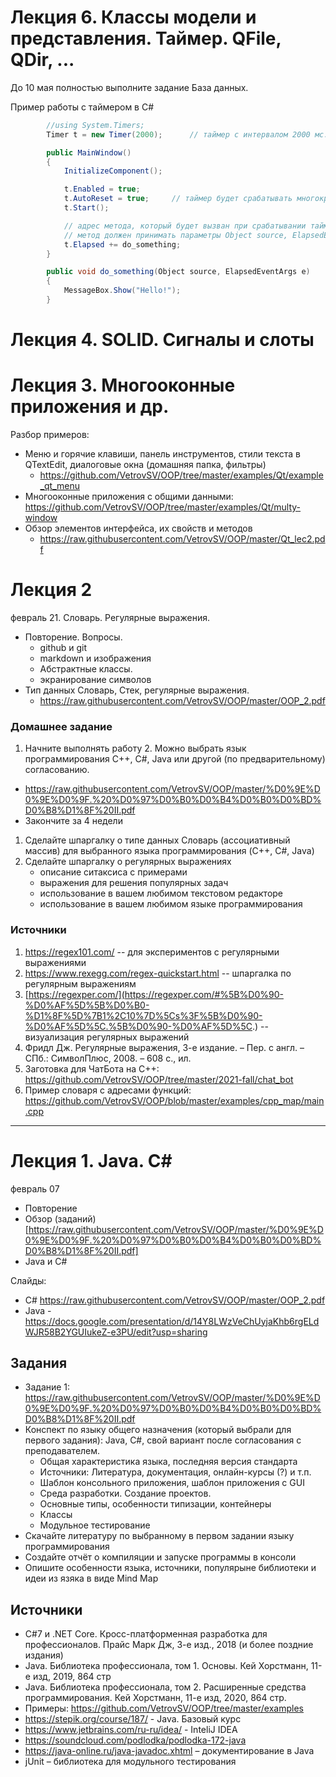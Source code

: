 # Лекция 6. Классы модели и представления. Таймер. QFile, QDir, ...
До 10 мая полностью выполните задание База данных.


Пример работы с таймером в C#
```c#
        //using System.Timers;
        Timer t = new Timer(2000);      // таймер с интервалом 2000 мс.

        public MainWindow()
        {
            InitializeComponent();

            t.Enabled = true;      
            t.AutoReset = true;     // таймер будет срабатывать многократно
            t.Start();

            // адрес метода, который будет вызван при срабатывании таймера
            // метод должен принимать параметры Object source, ElapsedEventArgs e
            t.Elapsed += do_something;
        }

        public void do_something(Object source, ElapsedEventArgs e)
        {
            MessageBox.Show("Hello!");
        }
```
# Лекция 4. SOLID. Сигналы и слоты


# Лекция 3. Многооконные приложения и др.
Разбор примеров:
- Меню и горячие клавиши, панель инструментов, стили текста в QTextEdit, диалоговые окна (домашняя папка, фильтры)
  - https://github.com/VetrovSV/OOP/tree/master/examples/Qt/example_qt_menu
- Многооконные приложения с общими данными: https://github.com/VetrovSV/OOP/tree/master/examples/Qt/multy-window
- Обзор элементов интерфейса, их свойств и методов
  - https://raw.githubusercontent.com/VetrovSV/OOP/master/Qt_lec2.pdf
  
# Лекция 2
февраль 21. Словарь. Регулярные выражения.
- Повторение. Вопросы.
  - github и git
  - markdown и изображения
  - Абстрактные классы. 
  - экранирование символов
- Тип данных Словарь, Стек, регулярные выражения.
  - https://raw.githubusercontent.com/VetrovSV/OOP/master/OOP_2.pdf

### Домашнее задание
1. Начните выполнять работу 2. Можно выбрать язык программирования C++, С#, Java или другой (по предварительному) согласованию.
  -  https://raw.githubusercontent.com/VetrovSV/OOP/master/%D0%9E%D0%9E%D0%9F.%20%D0%97%D0%B0%D0%B4%D0%B0%D0%BD%D0%B8%D1%8F%20II.pdf
  - Закончите за 4 недели
1. Сделайте шпаргалку о типе данных Словарь (ассоциативный массив) для выбранного языка программирования (C++, C#, Java)
1. Сделайте шпаргалку о регулярных выражениях
   - описание ситаксиса с примерами
   - выражения для решения популярных задач
   - использование в вашем любимом текстовом редакторе
   - использование в вашем любимом языке программирования

### Источники
1. https://regex101.com/ -- для экспериментов с регулярными выражениями
1. https://www.rexegg.com/regex-quickstart.html -- шпаргалка по регулярным выражениям
1. [https://regexper.com/](https://regexper.com/#%5B%D0%90-%D0%AF%5D%5B%D0%B0-%D1%8F%5D%7B1%2C10%7D%5Cs%3F%5B%D0%90-%D0%AF%5D%5C.%5B%D0%90-%D0%AF%5D%5C.) -- визуализация регулярных выражений
1. Фридл Дж. Регулярные выражения, 3-е издание. – Пер. с англ. – СПб.: СимволПлюс, 2008. – 608 с., ил.
1. Заготовка для ЧатБота на С++: https://github.com/VetrovSV/OOP/tree/master/2021-fall/chat_bot
1. Пример словаря с адресами функций: https://github.com/VetrovSV/OOP/blob/master/examples/cpp_map/main.cpp
****


# Лекция 1. Java. C#
февраль 07
- Повторение
- Обзор (заданий)[https://raw.githubusercontent.com/VetrovSV/OOP/master/%D0%9E%D0%9E%D0%9F.%20%D0%97%D0%B0%D0%B4%D0%B0%D0%BD%D0%B8%D1%8F%20II.pdf]
- Java и C#

Слайды: 
- C# https://raw.githubusercontent.com/VetrovSV/OOP/master/OOP_2.pdf
- Java - https://docs.google.com/presentation/d/14Y8LWzVeChUyjaKhb6rgELdWJR58B2YGUIukeZ-e3PU/edit?usp=sharing




## Задания
- Задание 1: https://raw.githubusercontent.com/VetrovSV/OOP/master/%D0%9E%D0%9E%D0%9F.%20%D0%97%D0%B0%D0%B4%D0%B0%D0%BD%D0%B8%D1%8F%20II.pdf
- Конспект по языку общего назначения (который выбрали для первого задания): Java, С#, свой вариант после согласования с преподавателем.
  - Общая характеристика языка, последняя версия стандарта
  - Источники: Литература, документация, онлайн-курсы (?) и т.п.
  - Шаблон консольного приложения, шаблон приложения c GUI
  - Среда разработки. Создание проектов. 
  - Основные типы, особенности типизации, контейнеры
  - Классы
  - Модульное тестирование
- Скачайте литературу по выбранному в первом задании языку программирования
- Создайте отчёт о компиляции и запуске программы в консоли
- Опишите особенности языка, источники, популярыне библиотеки и идеи из язяка в виде Mind Map


## Источники
- C#7  и  .NET  Core.  Кросс-платформенная  разработка  для  профессионалов. Прайс Марк Дж, 3-е изд., 2018 (и более поздние издания)
- Java. Библиотека профессионала, том 1. Основы.  Кей Хорстманн, 11-е изд, 2019, 864 стр
- Java. Библиотека профессионала, том 2.  Расширенные средства программирования.  Кей Хорстманн, 11-е изд, 2020, 864 стр.
- Примеры: https://github.com/VetrovSV/OOP/tree/master/examples
- https://stepik.org/course/187/ - Java. Базовый курс
- https://www.jetbrains.com/ru-ru/idea/ - InteliJ IDEA
- https://soundcloud.com/podlodka/podlodka-172-java
- https://java-online.ru/java-javadoc.xhtml – документирование в Java
- jUnit – библиотека для модульного тестирования

